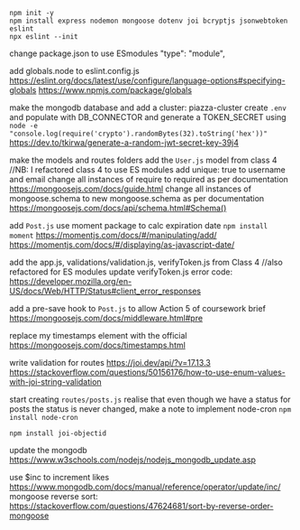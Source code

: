 ```
npm init -y
npm install express nodemon mongoose dotenv joi bcryptjs jsonwebtoken eslint
npx eslint --init
```

change package.json to use ESmodules
  "type": "module",

add globals.node to eslint.config.js
https://eslint.org/docs/latest/use/configure/language-options#specifying-globals
https://www.npmjs.com/package/globals

make the mongodb database and add a cluster: piazza-cluster
create `.env` and populate with DB_CONNECTOR and generate a TOKEN_SECRET using
`node -e "console.log(require('crypto').randomBytes(32).toString('hex'))"`
https://dev.to/tkirwa/generate-a-random-jwt-secret-key-39j4

make the models and routes folders
add the `User.js` model from class 4 //NB: I refactored class 4 to use ES modules
add unique: true to username and email
change all instances of require to required as per documentation https://mongoosejs.com/docs/guide.html
change all instances of mongoose.schema to new mongoose.schema as per documentation https://mongoosejs.com/docs/api/schema.html#Schema()

add `Post.js`
use moment package to calc expiration date
`npm install moment`
https://momentjs.com/docs/#/manipulating/add/
https://momentjs.com/docs/#/displaying/as-javascript-date/


add the app.js, validations/validation.js, verifyToken.js from Class 4 //also refactored for ES modules
update verifyToken.js error code: https://developer.mozilla.org/en-US/docs/Web/HTTP/Status#client_error_responses

add a pre-save hook to `Post.js` to allow Action 5 of coursework brief
https://mongoosejs.com/docs/middleware.html#pre

replace my timestamps element with the official https://mongoosejs.com/docs/timestamps.html

write validation for routes
https://joi.dev/api/?v=17.13.3
https://stackoverflow.com/questions/50156176/how-to-use-enum-values-with-joi-string-validation

start creating `routes/posts.js`
realise that even though we have a status for posts the status is never changed, make a note to implement node-cron
`npm install node-cron`

`npm install joi-objectid`

update the mongodb
https://www.w3schools.com/nodejs/nodejs_mongodb_update.asp

use $inc to increment likes https://www.mongodb.com/docs/manual/reference/operator/update/inc/
mongoose reverse sort: https://stackoverflow.com/questions/47624681/sort-by-reverse-order-mongoose
